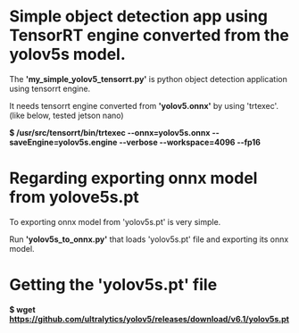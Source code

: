 # Simple object detection app using TensorRT engine converted from the yolov5s model.  

The **'my_simple_yolov5_tensorrt.py'** is python object detection application using tensorrt engine.

It needs tensorrt engine converted from **'yolov5.onnx'** by using 'trtexec'. (like below, tested jetson nano)  

**$ /usr/src/tensorrt/bin/trtexec --onnx=yolov5s.onnx --saveEngine=yolov5s.engine --verbose --workspace=4096 --fp16**



# Regarding exporting onnx model from yolove5s.pt 


To exporting onnx model from 'yolov5s.pt' is very simple. 

Run **'yolov5s_to_onnx.py'** that loads 'yolov5s.pt' file and exporting its onnx model. 




# Getting the 'yolov5s.pt' file  

**$ wget https://github.com/ultralytics/yolov5/releases/download/v6.1/yolov5s.pt**
